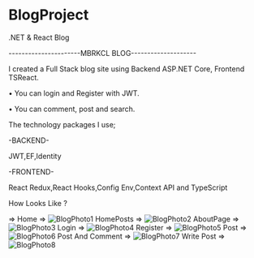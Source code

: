 # BlogProject
.NET &amp; React Blog

----------------------MBRKCL BLOG--------------------

I created a Full Stack blog site using Backend ASP.NET Core, Frontend TSReact.

• You can login and Register with JWT.

• You can comment, post and search.

The technology packages I use;

-BACKEND-

JWT,EF,Identity

-FRONTEND-

React Redux,React Hooks,Config Env,Context API and TypeScript

How Looks Like ?

=>
Home =>
![BlogPhoto1](https://user-images.githubusercontent.com/108813428/233468281-56d5222d-0dd6-49b1-a531-f201664538c0.png)
HomePosts =>
![BlogPhoto2](https://user-images.githubusercontent.com/108813428/233468310-91399d89-0d47-4448-924d-c2d3596e2a65.png)
AboutPage =>
![BlogPhoto3](https://user-images.githubusercontent.com/108813428/233468326-e10e63a2-3856-4f4a-8d52-0ff9d7d16860.png)
Login =>
![BlogPhoto4](https://user-images.githubusercontent.com/108813428/233468346-a74da452-6093-4b05-8c75-3048f0653ffe.png)
Register =>
![BlogPhoto5](https://user-images.githubusercontent.com/108813428/233468355-942798d4-7946-4490-b87e-98ffb44b837f.png)
Post =>
![BlogPhoto6](https://user-images.githubusercontent.com/108813428/233468359-c1de3b07-f6e8-49ad-a755-03e5e4aa4a9b.png)
Post And Comment =>
![BlogPhoto7](https://user-images.githubusercontent.com/108813428/233468375-495e54a8-e29e-4cae-9eb1-fdccb504b3d4.png)
Write Post =>
![BlogPhoto8](https://user-images.githubusercontent.com/108813428/233468391-c7d76e87-32da-4c13-9b9e-2f2149babd1f.png)
